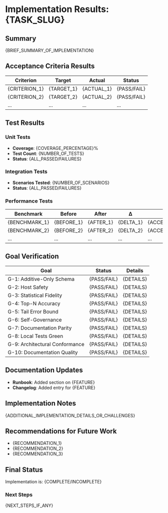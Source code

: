# Implementation Results: {TASK_SLUG}

## Summary
{BRIEF_SUMMARY_OF_IMPLEMENTATION}

## Acceptance Criteria Results
| Criterion | Target | Actual | Status |
|-----------|--------|--------|--------|
| {CRITERION_1} | {TARGET_1} | {ACTUAL_1} | {PASS/FAIL} |
| {CRITERION_2} | {TARGET_2} | {ACTUAL_2} | {PASS/FAIL} |
| ... | ... | ... | ... |

## Test Results

### Unit Tests
- **Coverage**: {COVERAGE_PERCENTAGE}%
- **Test Count**: {NUMBER_OF_TESTS}
- **Status**: {ALL_PASSED/FAILURES}

### Integration Tests
- **Scenarios Tested**: {NUMBER_OF_SCENARIOS}
- **Status**: {ALL_PASSED/FAILURES}

### Performance Tests
| Benchmark | Before | After | Δ | Status |
|-----------|--------|-------|---|--------|
| {BENCHMARK_1} | {BEFORE_1} | {AFTER_1} | {DELTA_1} | {ACCEPTABLE/REGRESSION} |
| {BENCHMARK_2} | {BEFORE_2} | {AFTER_2} | {DELTA_2} | {ACCEPTABLE/REGRESSION} |
| ... | ... | ... | ... | ... |

## Goal Verification
| Goal | Status | Details |
|------|--------|---------|
| G-1: Additive-Only Schema | {PASS/FAIL} | {DETAILS} |
| G-2: Host Safety | {PASS/FAIL} | {DETAILS} |
| G-3: Statistical Fidelity | {PASS/FAIL} | {DETAILS} |
| G-4: Top-N Accuracy | {PASS/FAIL} | {DETAILS} |
| G-5: Tail Error Bound | {PASS/FAIL} | {DETAILS} |
| G-6: Self-Governance | {PASS/FAIL} | {DETAILS} |
| G-7: Documentation Parity | {PASS/FAIL} | {DETAILS} |
| G-8: Local Tests Green | {PASS/FAIL} | {DETAILS} |
| G-9: Architectural Conformance | {PASS/FAIL} | {DETAILS} |
| G-10: Documentation Quality | {PASS/FAIL} | {DETAILS} |

## Documentation Updates
- **Runbook**: Added section on {FEATURE}
- **Changelog**: Added entry for {FEATURE}

## Implementation Notes
{ADDITIONAL_IMPLEMENTATION_DETAILS_OR_CHALLENGES}

## Recommendations for Future Work
- {RECOMMENDATION_1}
- {RECOMMENDATION_2}
- {RECOMMENDATION_3}

## Final Status
Implementation is: {COMPLETE/INCOMPLETE}

### Next Steps
{NEXT_STEPS_IF_ANY}
